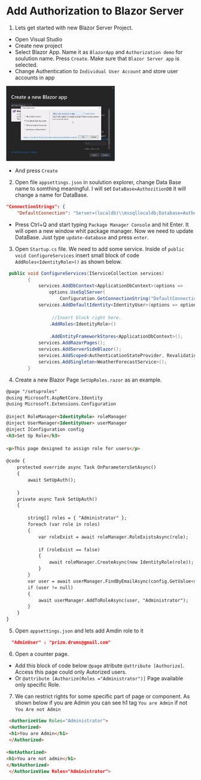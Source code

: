 ﻿# Add Authorization to Blazor Server

1. Lets get started with new Blazor Server Project.
- Open Visual Studio
- Create new project
- Select Blazor App. Name it as `BlazorApp` and `Authorization demo` for soulution name.
Press `Create`. Make sure that `Blazor Server app` is selected.
- Change Authentication to `Individual User Account` and store user accounts in app

<img src="Images/Authentication.jpg" height ="200">

- And press `Create`

2. Open  file `appsettings.json` in soulution explorer,  change Data Base name to somthing meaningful.
   I will set `DataBase=AuthozitionDB` it will change a name for DataBase.

```json
"ConnectionStrings": {
    "DefaultConnection": "Server=(localdb)\\mssqllocaldb;Database=AuthorizationDB;Trusted_Connection=True;MultipleActiveResultSets=true"
```
- Press Ctrl+Q and start typing `Package Manager Console` and hit Enter. It will open a new window whit package manager. 
  Now we need to update DataBase. Just type `update-database` and press `enter`.

3. Open `Startup.cs` file. We need to add some service. Inside of `public void ConfigureServices` insert small block of code `AddRoles<IdentityRole>()` as shown below.
   

```csharp
 public void ConfigureServices(IServiceCollection services)
        {
            services.AddDbContext<ApplicationDbContext>(options =>
                options.UseSqlServer(
                    Configuration.GetConnectionString("DefaultConnection")));
            services.AddDefaultIdentity<IdentityUser>(options => options.SignIn.RequireConfirmedAccount = true)
                
                 //Insert block right here.
                .AddRoles<IdentityRole>()
              
                .AddEntityFrameworkStores<ApplicationDbContext>();
            services.AddRazorPages();
            services.AddServerSideBlazor();
            services.AddScoped<AuthenticationStateProvider, RevalidatingIdentityAuthenticationStateProvider<IdentityUser>>();
            services.AddSingleton<WeatherForecastService>();
        }
```

4. Create a new Blazor Page `SetUpRoles.razor` as an example.
```html
@page "/setuproles"
@using Microsoft.AspNetCore.Identity
@using Microsoft.Extensions.Configuration

@inject RoleManager<IdentityRole> roleManager
@inject UserManager<IdentityUser> userManager
@inject IConfiguration config
<h3>Set Up Role</h3>

<p>This page designed to assign role for users</p>

@code {
    protected override async Task OnParametersSetAsync()
    {
        await SetUpAuth();

    }
    private async Task SetUpAuth()
    {

        string[] roles = { "Administrator" };
        foreach (var role in roles)
        {
            var roleExist = await roleManager.RoleExistsAsync(role);

            if (roleExist == false)
            {
                await roleManager.CreateAsync(new IdentityRole(role));
            }
        }
        var user = await userManager.FindByEmailAsync(config.GetValue<string>("AdminUser"));
        if (user != null)
        {
            await userManager.AddToRoleAsync(user, "Administrator");
        }
    }
}

```

5. Open `appsettings.json` and lets add Amdin role to it
```json
  "AdminUser" : "prizm.drums@gmail.com"
```

6. Open a counter page.
-  Add this block of code below `@page` atribute `@attribute [Authorize]`. Access this page could only Autorized users.
-  Or `@attribute [Authorize(Roles ="Administrator")]` Page available only specific Role.

7. We can restrict rights for some specific part of page or component. As shown below if you are Admin you can see h1 tag `You are Admin` if not `You Are not Admin`
```html
 <AuthorizeView Roles="Administrator">
 <Authorized>
 <h1>You are Admin</h1>
 </Authorized>

<NotAuthorized>
<h1>You are not admin</h1>
</NotAuthorized>
 </AuthorizeView Roles="Administrator">
```